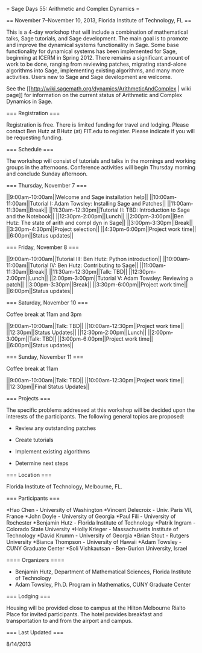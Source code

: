 = Sage Days 55: Arithmetic and Complex Dynamics =

== November 7–November 10, 2013, Florida Institute of Technology, FL ==

This is a 4-day workshop that will include a combination of mathematical talks, Sage tutorials, and Sage development. The main goal is to promote and improve the dynamical systems functionality in Sage.  Some base functionality for dynamical systems has been implemented for Sage, beginning at ICERM in Spring 2012. There remains a significant amount of work to be done, ranging from reviewing patches, migrating stand-alone algorithms into Sage, implementing existing algorithms, and many more activities.  Users new to Sage and Sage development are welcome.

See the [[http://wiki.sagemath.org/dynamics/ArithmeticAndComplex | wiki page]] for information on the current status of Arithmetic and Complex Dynamics in Sage.

=== Registration ===

Registration is free. There is limited funding for travel and lodging. Please contact Ben Hutz at BHutz (at) FIT.edu to register. Please indicate if you will be requesting funding.


=== Schedule ===

The workshop will consist of tutorials and talks in the mornings and working groups in the afternoons. Conference activities will begin Thursday morning and conclude Sunday  afternoon.

=== Thursday, November 7 ===

||9:00am-10:00am||Welcome and Sage installation help||
||10:00am-11:00am||Tutorial I: Adam Towsley: Installing Sage and Patches||
||11:00am-11:30am||Break||
||11:30am-12:30pm||Tutorial II: TBD: Introduction to Sage and the Notebook||
||12:30pm-2:00pm||Lunch||
||2:00pm-3:00pm||Ben Hutz: The state of arith and compl dyn in Sage||
||3:00pm-3:30pm||Break||
||3:30pm-4:30pm||Project selection||
||4:30pm-6:00pm||Project work time||
||6:00pm||Status updates||

=== Friday, November 8 ===

||9:00am-10:00am||Tutorial III: Ben Hutz: Python introduction||
||10:00am-11:00am||Tutorial IV: Ben Hutz:  Contributing to Sage||
||11:00am-11:30am||Break||
||11:30am-12:30pm||Talk: TBD||
||12:30pm-2:00pm||Lunch||
||2:00pm-3:00pm||Tutorial V: Adam Towsley: Reviewing a patch||
||3:00pm-3:30pm||Break||
||3:30pm-6:00pm||Project work time||
||6:00pm||Status updates||

=== Saturday, November 10 ===

Coffee break at 11am and 3pm

||9:00am-10:00am||Talk: TBD||
||10:00am-12:30pm||Project work time||
||12:30pm||Status Updates||
||12:30pm-2:00pm||Lunch||
||2:00pm-3:00pm||Talk: TBD||
||3:00pm-6:00pm||Project work time||
||6:00pm||Status updates||

=== Sunday, November 11 ===

Coffee break at 11am

||9:00am-10:00am||Talk: TBD||
||10:00am-12:30pm||Project work time||
||12:30pm||Final Status Updates||


=== Projects ===

The specific problems addressed at this workshop will be decided upon the interests of the participants. The following general topics are proposed:

 * Review any outstanding patches

 * Create tutorials

 * Implement existing algorithms

 * Determine next steps


=== Location ===

Florida Institute of Technology, Melbourne, FL.


=== Participants ===

 *Hao Chen - University of Washington
 *Vincent Delecroix - Univ. Paris VII, France
 *John Doyle - University of Georgia
 *Paul Fili - University of Rochester
 *Benjamin Hutz - Florida Institute of Technology
 *Patrik Ingram - Colorado State University
 *Holly Krieger - Massachusetts Institute of Technology
 *David Krumm - University of Georgia
 *Brian Stout - Rutgers University
 *Bianca Thompson - University of Hawaii
 *Adam Towsley - CUNY Graduate Center
 *Soli Vishkautsan - Ben-Gurion University, Israel


==== Organizers ====

 * Benjamin Hutz, Department of Mathematical Sciences, Florida Institute of Technology
 * Adam Towsley, Ph.D. Program in Mathematics, CUNY Graduate Center

=== Lodging ===

Housing will be provided close to campus at the Hilton Melbourne Rialto Place for invited participants. The hotel provides breakfast and transportation to and from the airport and campus.


=== Last Updated ===

8/14/2013
